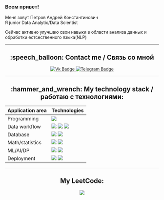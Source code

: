 ### Всем привет!
Меня зовут Петров Андрей Константинович  
Я junior Data Analytic/Data Scientist  

Сейчас активно улучшаю свои навыки в области анализа данных и обработки естсественного языка(NLP)  


---
<div id="badges" align="center" pointer-events: none>
  <h2>
  :speech_balloon: Contact me / Связь со мной
  </h2>
  <a href="https://vk.com/mr.w0lf">
    <img src="https://img.shields.io/badge/вконтакте-%232E87FB.svg?&style=for-the-badge&logo=vk&logoColor=white" alt="Vk Badge"/>
  </a>
  <a href="https://web.telegram.org/k/#@Mr0Wolfy">
    <img src="https://img.shields.io/badge/Telegram-2CA5E0?style=for-the-badge&logo=telegram&logoColor=white" alt="Telegram Badge"/>
  </a>
  
</div>




---
<div id='technology' align='center'>
  <h2>
    :hammer_and_wrench: My technology stack / работаю с технологиями:
  </h2>

  
  | Application area    | Technologies |
  | -------- | :------- |
  | Programming   | <img src="https://img.shields.io/badge/python-black?style=for-the-badge&logo=python&logoColor=ЦВЕТ ЛОГОТИПА"/>|
  | Data workflow  | <img src="https://img.shields.io/badge/pandas-black?style=for-the-badge&logo=pandas&logoColor=00008B"/> <img src="https://img.shields.io/badge/anaconda-black?style=for-the-badge&logo=anaconda&logoColor=green"/> <img src="https://img.shields.io/badge/jupyter-black?style=for-the-badge&logo=jupyter&logoColor=orange"/>| 
  | Database       | <img src="https://img.shields.io/badge/postgresql-black?style=for-the-badge&logo=postgresql&logoColor=blue"/>    <img src="https://img.shields.io/badge/clickhouse-black?style=for-the-badge&logo=clickhouse&logoColor=yelow"/>|
  | Math/statistics| <img src="https://img.shields.io/badge/numpy-black?style=for-the-badge&logo=numpy&logoColor=blue"/>   <img src="https://img.shields.io/badge/scipy-black?style=for-the-badge&logo=scipy&logoColor=blue"/> |
  | ML/AI/DP       | <img src="https://img.shields.io/badge/scikitlearn-black?style=for-the-badge&logo=scikitlearn&logoColor=orange"/> <img src="https://img.shields.io/badge/pytorch-black?style=for-the-badge&logo=pytorch&logoColor=orange"/>   |
  | Deployment     | <img src="https://img.shields.io/badge/git-black?style=for-the-badge&logo=git&logoColor=red"/> <img src="https://img.shields.io/badge/docker-black?style=for-the-badge&logo=docker&logoColor=blue"/> |

</div>

---
<div id="leetcode" align='center'>
  <h2>
    My LeetCode:
  </h2>
  <img src="https://leetcard.jacoblin.cool/Mr0Wolfy?ext=activity"/>
</div>



